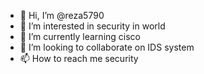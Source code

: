 - 👋 Hi, I’m @reza5790
- 👀 I’m interested in security in world
- 🌱 I’m currently learning cisco
- 💞️ I’m looking to collaborate on IDS system
- 📫 How to reach me security

<!---
reza5790/reza5790 is a ✨ special ✨ repository because its `README.md` (this file) appears on your GitHub profile.
You can click the Preview link to take a look at your changes.
--->
